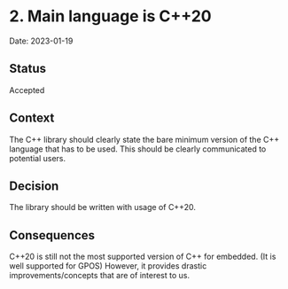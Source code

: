 # 2. Main language is C++20

Date: 2023-01-19

## Status

Accepted

## Context

The C++ library should clearly state the bare minimum version of the C++ language that has to be used.
This should be clearly communicated to potential users.

## Decision

The library should be written with usage of C++20.

## Consequences

C++20 is still not the most supported version of C++ for embedded. (It is well supported for GPOS)
However, it provides drastic improvements/concepts that are of interest to us.
